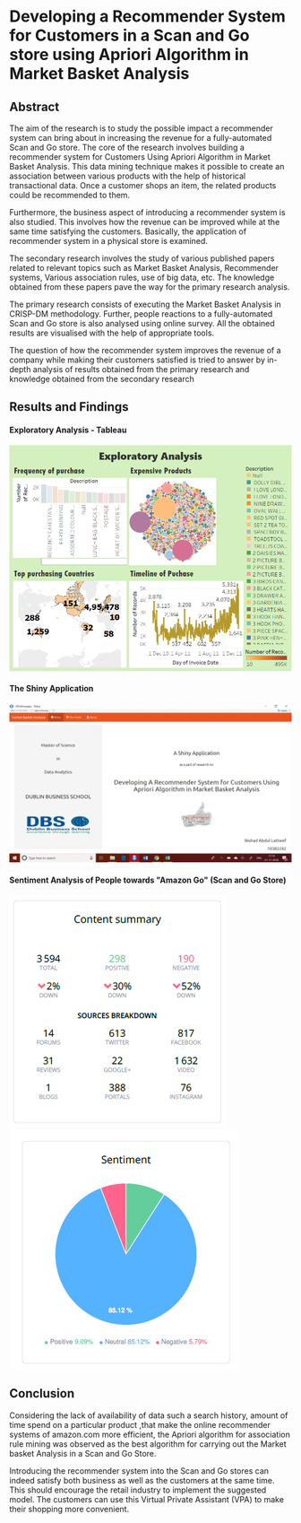 # Developing a Recommender System for Customers in a Scan and Go store using Apriori Algorithm in Market Basket Analysis

## Abstract
The aim of the research is to study the possible impact a recommender system can bring about in
increasing the revenue for a fully-automated Scan and Go store. The core of the research involves
building a recommender system for Customers Using Apriori Algorithm in Market Basket Analysis. This
data mining technique makes it possible to create an association between various products with the
help of historical transactional data. Once a customer shops an item, the related products could be
recommended to them.

Furthermore, the business aspect of introducing a recommender system is also studied. This involves
how the revenue can be improved while at the same time satisfying the customers. Basically, the
application of recommender system in a physical store is examined.

The secondary research involves the study of various published papers related to relevant topics such
as Market Basket Analysis, Recommender systems, Various association rules, use of big data, etc. The
knowledge obtained from these papers pave the way for the primary research analysis.

The primary research consists of executing the Market Basket Analysis in CRISP-DM methodology.
Further, people reactions to a fully-automated Scan and Go store is also analysed using online survey.
All the obtained results are visualised with the help of appropriate tools.

The question of how the recommender system improves the revenue of a company while making their
customers satisfied is tried to answer by in-depth analysis of results obtained from the primary
research and knowledge obtained from the secondary research

## Results and Findings
#### Exploratory Analysis - Tableau
<img src = "Output/Exploratory Analysis - Dashboard.png">

#### The Shiny Application
<img src = "Output/Shinyapp GIF.gif">

#### Sentiment Analysis of People towards "Amazon Go" (Scan and Go Store)
<img src = "Output/AG 1.PNG">
<img src = "Output/AG 2.PNG">

## Conclusion

Considering the lack of availability of data such a search history, amount of time spend on a particular product ,that make the online recommender systems of amazon.com more efficient, the Apriori algorithm for association rule mining was observed as the best algorithm for carrying out the Market basket Analysis in a Scan and Go Store.

Introducing the recommender system into the Scan and Go stores can indeed satisfy both business as well as the customers at the same time. This should encourage the retail industry to implement the suggested model. The customers can use this Virtual Private Assistant (VPA) to make their shopping more convenient.


